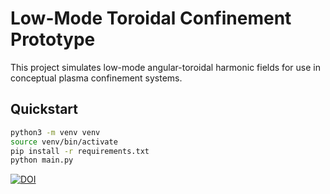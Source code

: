 # Low-Mode Toroidal Confinement Prototype

This project simulates low-mode angular-toroidal harmonic fields for use in conceptual plasma confinement systems.

## Quickstart

```bash
python3 -m venv venv
source venv/bin/activate
pip install -r requirements.txt
python main.py
```



[![DOI](https://zenodo.org/badge/1018521249.svg)](https://doi.org/10.5281/zenodo.15869744)

